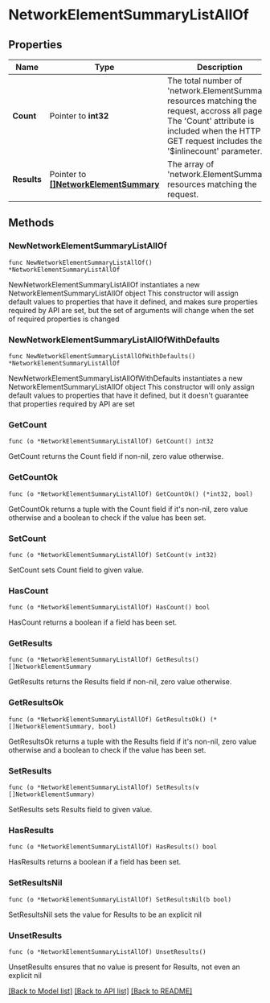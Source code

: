 # NetworkElementSummaryListAllOf

## Properties

Name | Type | Description | Notes
------------ | ------------- | ------------- | -------------
**Count** | Pointer to **int32** | The total number of &#39;network.ElementSummary&#39; resources matching the request, accross all pages. The &#39;Count&#39; attribute is included when the HTTP GET request includes the &#39;$inlinecount&#39; parameter. | [optional] 
**Results** | Pointer to [**[]NetworkElementSummary**](network.ElementSummary.md) | The array of &#39;network.ElementSummary&#39; resources matching the request. | [optional] 

## Methods

### NewNetworkElementSummaryListAllOf

`func NewNetworkElementSummaryListAllOf() *NetworkElementSummaryListAllOf`

NewNetworkElementSummaryListAllOf instantiates a new NetworkElementSummaryListAllOf object
This constructor will assign default values to properties that have it defined,
and makes sure properties required by API are set, but the set of arguments
will change when the set of required properties is changed

### NewNetworkElementSummaryListAllOfWithDefaults

`func NewNetworkElementSummaryListAllOfWithDefaults() *NetworkElementSummaryListAllOf`

NewNetworkElementSummaryListAllOfWithDefaults instantiates a new NetworkElementSummaryListAllOf object
This constructor will only assign default values to properties that have it defined,
but it doesn't guarantee that properties required by API are set

### GetCount

`func (o *NetworkElementSummaryListAllOf) GetCount() int32`

GetCount returns the Count field if non-nil, zero value otherwise.

### GetCountOk

`func (o *NetworkElementSummaryListAllOf) GetCountOk() (*int32, bool)`

GetCountOk returns a tuple with the Count field if it's non-nil, zero value otherwise
and a boolean to check if the value has been set.

### SetCount

`func (o *NetworkElementSummaryListAllOf) SetCount(v int32)`

SetCount sets Count field to given value.

### HasCount

`func (o *NetworkElementSummaryListAllOf) HasCount() bool`

HasCount returns a boolean if a field has been set.

### GetResults

`func (o *NetworkElementSummaryListAllOf) GetResults() []NetworkElementSummary`

GetResults returns the Results field if non-nil, zero value otherwise.

### GetResultsOk

`func (o *NetworkElementSummaryListAllOf) GetResultsOk() (*[]NetworkElementSummary, bool)`

GetResultsOk returns a tuple with the Results field if it's non-nil, zero value otherwise
and a boolean to check if the value has been set.

### SetResults

`func (o *NetworkElementSummaryListAllOf) SetResults(v []NetworkElementSummary)`

SetResults sets Results field to given value.

### HasResults

`func (o *NetworkElementSummaryListAllOf) HasResults() bool`

HasResults returns a boolean if a field has been set.

### SetResultsNil

`func (o *NetworkElementSummaryListAllOf) SetResultsNil(b bool)`

 SetResultsNil sets the value for Results to be an explicit nil

### UnsetResults
`func (o *NetworkElementSummaryListAllOf) UnsetResults()`

UnsetResults ensures that no value is present for Results, not even an explicit nil

[[Back to Model list]](../README.md#documentation-for-models) [[Back to API list]](../README.md#documentation-for-api-endpoints) [[Back to README]](../README.md)


